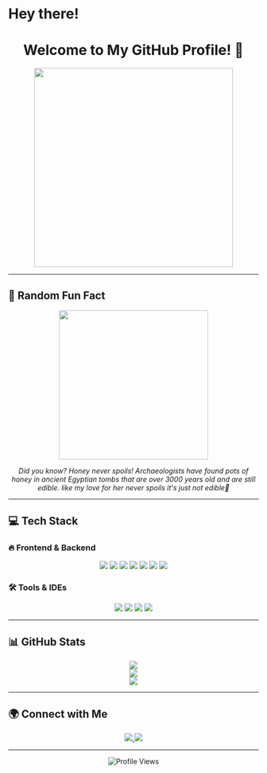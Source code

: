 # Hey there!

<div align="center">
  <h1>
    Welcome to My GitHub Profile! 🚀
  </h1>
  <img src="https://media.giphy.com/media/QTfX9Ejfra3ZmNxh6B/giphy.gif" width="400px"/>
</div>

---

## 🌟 Random Fun Fact

<div align="center">
  <img src="https://media.giphy.com/media/26AHONQ79FdWZhAI0/giphy.gif" width="300px"/>
  <p><em>Did you know? Honey never spoils! Archaeologists have found pots of honey in ancient Egyptian tombs that are over 3000 years old and are still edible. like my love for her never spoils it's just not edible🍯</em></p>
</div>

---

## 💻 Tech Stack

### 🔥 Frontend & Backend

<p align="center">
  <img src="https://img.shields.io/badge/HTML5-%23E34F26.svg?style=for-the-badge&logo=html5&logoColor=white"/>
  <img src="https://img.shields.io/badge/CSS3-%231572B6.svg?style=for-the-badge&logo=css3&logoColor=white"/>
  <img src="https://img.shields.io/badge/JavaScript-%23F7DF1E.svg?style=for-the-badge&logo=javascript&logoColor=black"/>
  <img src="https://img.shields.io/badge/Bootstrap-%23563D7C.svg?style=for-the-badge&logo=bootstrap&logoColor=white"/>
  <img src="https://img.shields.io/badge/PHP-%23777BB4.svg?style=for-the-badge&logo=php&logoColor=white"/>
  <img src="https://img.shields.io/badge/Laravel-%23FF2D20.svg?style=for-the-badge&logo=laravel&logoColor=white"/>
  <img src="https://img.shields.io/badge/MySQL-%2300f.svg?style=for-the-badge&logo=mysql&logoColor=white"/>
</p>

### 🛠 Tools & IDEs

<p align="center">
  <img src="https://img.shields.io/badge/VS%20Code-%23007ACC.svg?style=for-the-badge&logo=visual-studio-code&logoColor=white"/>
  <img src="https://img.shields.io/badge/Git-%23F05033.svg?style=for-the-badge&logo=git&logoColor=white"/>
  <img src="https://img.shields.io/badge/GitHub-%23121011.svg?style=for-the-badge&logo=github&logoColor=white"/>
  <img src="https://img.shields.io/badge/Android%20Studio-%233DDC84.svg?style=for-the-badge&logo=android-studio&logoColor=white"/>
</p>

---

## 📊 GitHub Stats

<p align="center">
  <img src="https://github-readme-stats.vercel.app/api?username=rallymizanur42&theme=radical&show_icons=true&hide_border=true&count_private=true"/>
  <br>
  <img src="https://github-readme-streak-stats.herokuapp.com/?user=rallymizanur42&theme=radical&hide_border=true"/>
  <br>
  <img src="https://github-readme-stats.vercel.app/api/top-langs/?username=rallymizanur42&theme=radical&show_icons=true&hide_border=true&layout=compact"/>
</p>

---

## 🌍 Connect with Me

<p align="center">
  <a href="https://www.linkedin.com/in/rally-mizanur-a31253331/">
    <img src="https://img.shields.io/badge/LinkedIn-blue?style=for-the-badge&logo=linkedin&logoColor=white"/>
  </a>
  <a href="https://instagram.com/rlly.mznr_/">
    <img src="https://img.shields.io/badge/Instagram-purple?style=for-the-badge&logo=instagram&logoColor=white"/>
  </a>
  
</p>

---

<p align="center">
  <img src="https://komarev.com/ghpvc/?username=rallymizanur42&style=flat-square&color=red" alt="Profile Views"/>
</p>
